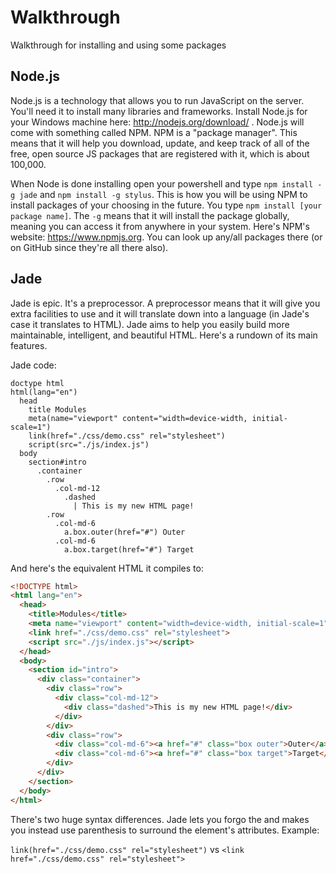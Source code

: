 Walkthrough
===========

Walkthrough for installing and using some packages


## Node.js

Node.js is a technology that allows you to run JavaScript on the server. You'll need it to install many libraries and frameworks. Install Node.js for your Windows machine here: http://nodejs.org/download/ . Node.js will come with something called NPM. NPM is a "package manager". This means that it will help you download, update, and keep track of all of the free, open source JS packages that are registered with it, which is about 100,000.

When Node is done installing open your powershell and type `npm install -g jade` and `npm install -g stylus`. This is how you will be using NPM to install packages of your choosing in the future. You type `npm install [your package name]`. The `-g` means that it will install the package globally, meaning you can access it from anywhere in your system. Here's NPM's website: https://www.npmjs.org. You can look up any/all packages there (or on GitHub since they're all there also).


## Jade

Jade is epic. It's a preprocessor. A preprocessor means that it will give you extra facilities to use and it will translate down into a language (in Jade's case it translates to HTML). Jade aims to help you easily build more maintainable, intelligent, and beautiful HTML. Here's a rundown of its main features.

Jade code:

```jade
doctype html
html(lang="en")
  head
    title Modules
    meta(name="viewport" content="width=device-width, initial-scale=1")
    link(href="./css/demo.css" rel="stylesheet")
    script(src="./js/index.js")
  body
    section#intro
      .container
        .row
          .col-md-12
            .dashed
              | This is my new HTML page!
        .row
          .col-md-6
            a.box.outer(href="#") Outer
          .col-md-6
            a.box.target(href="#") Target
```
And here's the equivalent HTML it compiles to:

```html
<!DOCTYPE html>
<html lang="en">
  <head>
    <title>Modules</title>
    <meta name="viewport" content="width=device-width, initial-scale=1">
    <link href="./css/demo.css" rel="stylesheet">
    <script src="./js/index.js"></script>
  </head>
  <body>
    <section id="intro">
      <div class="container">
        <div class="row">
          <div class="col-md-12">
            <div class="dashed">This is my new HTML page!</div>
          </div>
        </div>
        <div class="row">
          <div class="col-md-6"><a href="#" class="box outer">Outer</a></div>
          <div class="col-md-6"><a href="#" class="box target">Target</a></div>
        </div>
      </div>
    </section>
  </body>
</html>
```

There's two huge syntax differences. Jade lets you forgo the <angle brackets> and makes you instead use parenthesis to surround the element's attributes.
Example:

```link(href="./css/demo.css" rel="stylesheet")``` vs ```<link href="./css/demo.css" rel="stylesheet">```
